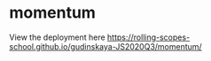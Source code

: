 # momentum
View the deployment here https://rolling-scopes-school.github.io/gudinskaya-JS2020Q3/momentum/
